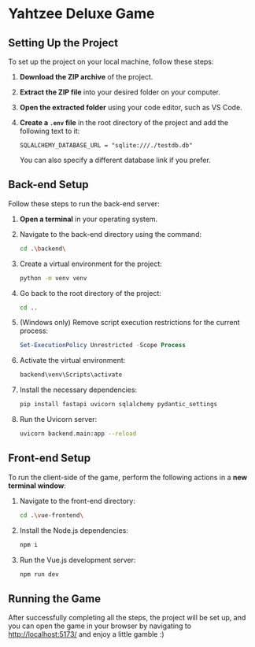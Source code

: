 # Yahtzee Deluxe Game

## Setting Up the Project

To set up the project on your local machine, follow these steps:

1.  **Download the ZIP archive** of the project.
2.  **Extract the ZIP file** into your desired folder on your computer.
3.  **Open the extracted folder** using your code editor, such as VS Code.
4.  **Create a `.env` file** in the root directory of the project and add the following text to it:

    ```
    SQLALCHEMY_DATABASE_URL = "sqlite:///./testdb.db"
    ```

    You can also specify a different database link if you prefer.

## Back-end Setup

Follow these steps to run the back-end server:

1.  **Open a terminal** in your operating system.
2.  Navigate to the back-end directory using the command:

    ```bash
    cd .\backend\
    ```

3.  Create a virtual environment for the project:

    ```bash
    python -m venv venv
    ```

4.  Go back to the root directory of the project:

    ```bash
    cd ..
    ```

5.  (Windows only) Remove script execution restrictions for the current process:

    ```powershell
    Set-ExecutionPolicy Unrestricted -Scope Process
    ```

6.  Activate the virtual environment:

    ```bash
    backend\venv\Scripts\activate
    ```

7.  Install the necessary dependencies:

    ```bash
    pip install fastapi uvicorn sqlalchemy pydantic_settings
    ```

8.  Run the Uvicorn server:

    ```bash
    uvicorn backend.main:app --reload
    ```

## Front-end Setup

To run the client-side of the game, perform the following actions in a **new terminal window**:

1.  Navigate to the front-end directory:

    ```bash
    cd .\vue-frontend\
    ```

2.  Install the Node.js dependencies:

    ```bash
    npm i
    ```

3.  Run the Vue.js development server:

    ```bash
    npm run dev
    ```

## Running the Game

After successfully completing all the steps, the project will be set up, and you can open the game in your browser by navigating to [http://localhost:5173/](http://localhost:5173/) and enjoy a little gamble :)
 
